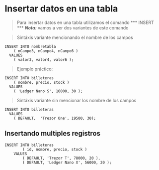# Insertar datos en una tabla

> Para insertar datos en una tabla utilizamos el comando 
> *** INSERT *** 
> ***Nota:*** vamos a ver dos variantes de este comando 

> Sintáxis variante mencionando el nombre de los campos  

    INSERT INTO nombretabla  
        ( nCampo3, nCampo4, nCampo6 )  
      VALUES  
        ( valor3, valor4, valor6 );  

> Ejemplo práctico: 

    INSERT INTO billeteras  
        ( nombre, precio, stock )  
      VALUES  
        ( 'Ledger Nano S', 16000, 30 );  


> Sintáxis variante sin mencionar los nombre de los campos  

    INSERT INTO billeteras  
      VALUES  
        ( DEFAULT,  'Trezor One', 19500, 30);  


## Insertando multiples registros

    INSERT INTO billeteras  
            ( id, nombre, precio, stock )  
        VALUES  
            ( DEFAULT, 'Trezor T', 78000, 20 ),
            ( DEFAULT, 'Ledger Nano X', 56000, 20 );
